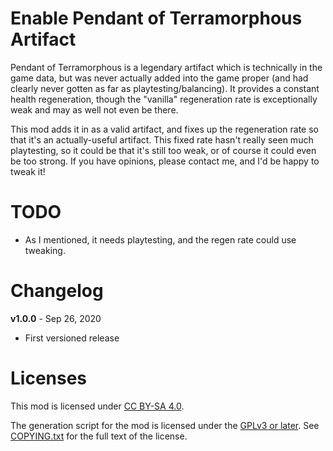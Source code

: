 Enable Pendant of Terramorphous Artifact
========================================

Pendant of Terramorphous is a legendary artifact which is technically in
the game data, but was never actually added into the game proper (and had
clearly never gotten as far as playtesting/balancing).  It provides a
constant health regeneration, though the "vanilla" regeneration rate is
exceptionally weak and may as well not even be there.

This mod adds it in as a valid artifact, and fixes up the regeneration rate
so that it's an actually-useful artifact.  This fixed rate hasn't really seen
much playtesting, so it could be that it's still too weak, or of course it
could even be too strong.  If you have opinions, please contact me, and I'd
be happy to tweak it!

TODO
====

- As I mentioned, it needs playtesting, and the regen rate could use tweaking.

Changelog
=========

**v1.0.0** - Sep 26, 2020
 * First versioned release
 
Licenses
========

This mod is licensed under [CC BY-SA 4.0](https://creativecommons.org/licenses/by-sa/4.0/).

The generation script for the mod is licensed under the
[GPLv3 or later](https://www.gnu.org/licenses/quick-guide-gplv3.html).
See [COPYING.txt](../../COPYING.txt) for the full text of the license.


